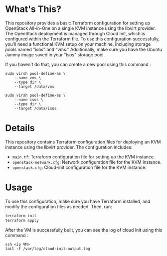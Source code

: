 # What's This?

This repository provides a basic Terraform configuration for setting up OpenStack All-in-One on a single KVM instance using the libvirt provider. The OpenStack deployment is managed through Cloud Init, which is configured within the Terraform file. To use this configuration successfully, you'll need a functional KVM setup on your machine, including storage pools named "isos" and "vms." Additionally, make sure you have the Ubuntu Jammy image saved in your "isos" storage pool.


If you haven't do that, you can create a new pool using this command :

```
sudo virsh pool-define-as \
    --name vms \
    --type dir \
    --target /data/vms

sudo virsh pool-define-as \
    --name isos \
    --type dir \
    --target /data/isos
```

# Details

This repository contains Terraform configuration files for deploying an KVM instance using the libvirt provider. The configuration includes:

- `main.tf`: Terraform configuration file for setting up the KVM instance.
- `openstack-network.cfg`: Network configuration file for the KVM instance.
- `openstack.cfg`: Cloud-init configuration file for the KVM instance.

# Usage

To use this configuration, make sure you have Terraform installed, and modify the configuration files as needed. Then, run:

```bash
terraform init
terraform apply
```
After the VM is successfully built, you can see the log of cloud init using this command :
```
ssh <ip VM>
tail -f /var/log/cloud-init-output.log 
```
